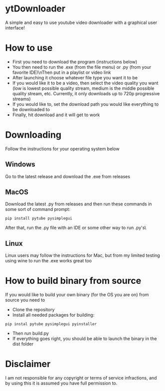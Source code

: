 # ytDownloader
A simple and easy to use youtube video downloader with a graphical user interface!
# How to use
- First you need to download the program (instructions below)
- You then need to run the .exe (from the file menu) or .py (from your favorite IDE)\nThen put in a playlist or video link
- After launching it choose whatever file type you want it to be
- If you would like it to be a video, then select the video quality you want (low is lowest possible quality stream, medium is the middle possible quality stream, etc. Currently, it only downloads up to 720p progressive streams)
- If you would like to, set the download path you would like everything to be downloaded to
- Finally, hit download and it will get to work
# Downloading
Follow the instructions for your operating system below
## Windows
Go to the latest release and download the .exe from releases
## MacOS
Download the latest .py from releases and then run these commands in some sort of command prompt:
```
pip install pytube pysimplegui
```
After that, run the .py file with an IDE or some other way to run .py's\
## Linux
Linux users may follow the instructions for Mac, but from my limited testing using wine to run the .exe works great too
# How to build binary from source
If you would like to build your own binary (for the OS you are on) from source you need to
- Clone the repository
- Install all needed packages for building:
```
pip instal pytube pysimplegui pyinstaller
```
- Then run build.py
- If everything goes right, you should be able to launch the binary in the dist folder
# Disclaimer
I am not responsible for any copyright or terms of service infractions, and by using this it is assumed you have full permission to.
